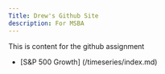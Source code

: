 ```yaml
---
Title: Drew's Github Site
description: For MSBA 
---
```


This is content for the github assignment

- [S&P 500 Growth] (/timeseries/index.md)

